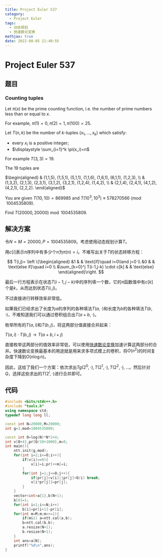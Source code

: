 ```yaml
---
title: Project Euler 537
category:
  - Project Euler
tags:
  - 动态规划
  - 快速数论变换
mathjax: true
date: 2022-08-05 21:40:55
---
```


<escape><!-- more --></escape>

# Project Euler 537

## 题目

### Counting tuples

Let $\pi(x)$ be the prime counting function, i.e. the number of prime numbers less than or equal to $x$.

For example, $\pi(1)=0, \pi(2)=1, \pi(100)=25$.

Let $T(n,k)$ be the number of $k$-tuples $(x_1,\dots,x_k)$ which satisfy:

- every $x_i$ is a positive integer;
- $\displaystyle \sum_{i=1}^k \pi(x_i)=n$

For example $T(3,3)=19$.

The $19$ tuples are

$\begin{aligned}
& (1,1,5), (1,5,1), (5,1,1), (1,1,6), (1,6,1), (6,1,1), (1,2,3), \\
& (1,3,2), (2,1,3), (2,3,1), (3,1,2), (3,2,1), (1,2,4), (1,4,2), \\
& (2,1,4), (2,4,1), (4,1,2), (4,2,1), (2,2,2).
\end{aligned}$

You are given $T(10,10) = 869 985$ and $T(10^3,10^3) ≡ 578 270 566 \pmod {1 004 535 809}$.

Find $T(20 000, 20 000) \bmod 1 004 535 809$.

## 解决方案

令$N=M=20000,P=1004535809$。考虑使用动态规划计算$T$。

用$c[i]$表示$\pi$序列中有多少个$n$为$\pi(n)=i$。不难写出关于$T$的状态转移方程：

$$
T(i,j)=
\left \{\begin{aligned}
  &1 & & \text{if}\quad  i=0\land j=0 \\
  &0 & & \text{else if}\quad  i=0 \\
  &\sum_{k=0}^j T(i-1,j-k) \cdot c[k] & & \text{else}
\end{aligned}\right.
$$

最后一行方程表示在状态$T(i-1,j-k)$中的序列填一个数，它的$\pi$函数值中有$c[k]$个是$k$，从而达到状态$T(i,j)$。

不过直接进行转移效率非常低。

如果我们已经求出了长度为$a$的序列的各种填法$T(a,\cdot)$和长度为$b$的各种填法$T(b,\cdot)$，不难知道我们可以通过卷积组合出$T(a+b,\cdot)$。

枚举所有的$T(a,i)$和$T(b,j)$，将这两部分值直接合并起来：

$T(a,i)\cdot T(b,j)\rightarrow T(a+b,i+j)$

直接枚举这两部分的值效率非常低，可以使用[快速数论变换](https://en.wikipedia.org/wiki/Discrete_Fourier_transform_over_a_ring#Number-theoretic_transform)加速计算这两部分的合并。快速数论变换最基本的用途就是用来求多项式模上的卷积，将$O(n^2)$的时间复杂度下降到$O(n\log n)$。

因此，这给了我们一个方案：依次求出$Tg(2^0,\cdot),T(2^1,\cdot),T(2^2,\cdot),\dots$。然后针对$Q$，选择这些求出的$T(2^i,\cdot)$进行合并即可。

## 代码

```C++
#include <bits/stdc++.h>
#include "tools.h"
using namespace std;
typedef long long ll;

const int N=20000,M=20000;
int g=3,mod=1004535809;

const int O=log(N)*N*2+4;
int v[O+4],pr[O/10+1000],m=0;
int main(){
    ntt.init(g,mod);
    for(int i=2;i<=O;i++){
        if(v[i]==0){
            v[i]=i;pr[++m]=i;
        }
        for(int j=1;j<=O;j++){
            if(pr[j]>v[i]||pr[j]>O/i) break;
            v[i*pr[j]]=pr[j];
        }
    }
    vector<int>a{1},b(N+1);
    b[0]=1;
    for(int i=1;i<=N;i++)
        b[i]=pr[i+1]-pr[i];
    for(int m=M;m;m>>=1){
        if(m&1) a=ntt.cal(a,b);
        b=ntt.cal(b,b);
        a.resize(N+1);
        b.resize(N+1);
    }
    int ans=a[N];
    printf("%d\n",ans);
}

```
